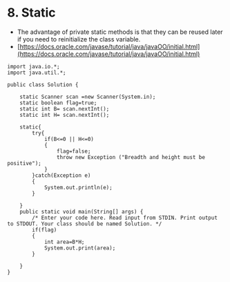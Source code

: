 # 8. Static

* The advantage of private static methods is that they can be reused later if you need to reinitialize the class variable.
* [https://docs.oracle.com/javase/tutorial/java/javaOO/initial.html](https://docs.oracle.com/javase/tutorial/java/javaOO/initial.html)

```text
import java.io.*;
import java.util.*;

public class Solution {

    static Scanner scan =new Scanner(System.in);
    static boolean flag=true;
    static int B= scan.nextInt();
    static int H= scan.nextInt();

    static{
        try{
            if(B<=0 || H<=0)
            {
                flag=false;
                throw new Exception ("Breadth and height must be positive");
            }
        }catch(Exception e)
        {
            System.out.println(e);
        }

    }
    public static void main(String[] args) {
        /* Enter your code here. Read input from STDIN. Print output to STDOUT. Your class should be named Solution. */
        if(flag)
        {
            int area=B*H;
            System.out.print(area);
        }        

    }
}
```

